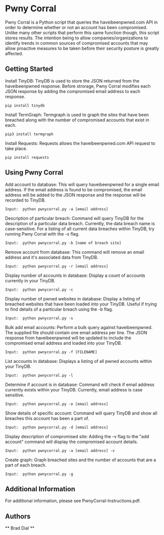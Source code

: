 # Pwny Corral
Pwny Corral is a Python script that queries the haveibeenpwned.com API in order to determine whether or not an account has been compromised.  Unlike many other scripts that perform this same function though, this script stores results.  The intention being to allow companies/organizations to identify trends in common sources of compromised accounts that may allow proactive measures to be taken before their security posture is greatly affected.

## Getting Started

Install TinyDB:  TinyDB is used to store the JSON returned from the haveibeenpwned response.  Before strorage, Pwny Corral modifies each JSON response by adding the compromised email address to each response.
```
pip install tinydb
```
Install TermGraph:  Termgraph is used to graph the sites that have been breached along with the number of compromised accounts that exist in each.

```
pip3 install termgraph
```
Install Requests:  Requests allows the haveibeenpwned.com API request to take place.

```
pip install requests
```

## Using Pwny Corral

Add account to database:  This will query haveibeenpwned for a single email address.  If the email address is found to be compromised, the email address will be added to the JSON response and the response will be recorded to TinyDB.  
```
Input:  python pwnycorral.py -a [email address]
```

Description of particular breach:  Command will query TinyDB for the description of a particular data breach.  Currently, the data breach name is case-sensitive.  For a listing of all current data breaches within TinyDB, try running Pwny Corral with the -s flag.
```
Input:  python pwnycorral.py -b [name of breach site]
```

Remove account from database:  This command will remove an email address and it's associated data from TinyDB.
```
Input:  python pwnycorral.py -r [email address]
```

Display number of accounts in database:  Display a count of accounts currently in your TinyDB.
```
Input:  python pwnycorral.py -c
```

Display number of pwned websites in database:  Display a listing of breached websites that have been loaded into your TinyDB.  Useful if trying to find details of a particular breach using the -b flag.
```
Input:  python pwnycorral.py -s
```

Bulk add email accounts:  Perform a bulk query against haveibeenpwned.  The supplied file should contain one email address per line.  The JSON response from haveibeenpwned will be updated to include the compromised email address and loaded into your TinyDB.
```
Input:  python pwnycorral.py -f [FILENAME]
```
List accounts in database:  Displays a listing of all pwned accounts within your TinyDB.
```
Input:  python pwnycorral.py -l
```

Determine if account is in database:  Command will check if email address currently exists within your TinyDB.  Currently, email address is case sensitive.
```
Input:  python pwnycorral.py -e [email address]
```

Show details of specific account:  Command will query TinyDB and show all breaches this account has been a part of.
```
Input:  python pwnycorral.py -d [email address]
```

Display description of compromised site:  Adding the -v flag to the "add account" command will display the compromised account details.
```
Input:  python pwnycorral.py -a [email address] -v
```
Create graph:  Graph breached sites and the number of accounts that are a part of each breach.
```
Input:  python pwnycorral.py -g
```
## Additional Information

For additional information, please see PwnyCorral-Instructions.pdf.

## Authors
** Brad Dial **
